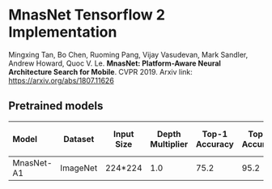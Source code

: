 # MnasNet Tensorflow 2 Implementation
Mingxing Tan, Bo Chen, Ruoming Pang, Vijay Vasudevan, Mark Sandler, Andrew Howard, Quoc V. Le.  **MnasNet: Platform-Aware Neural Architecture Search for Mobile**. CVPR 2019.
   Arxiv link: https://arxiv.org/abs/1807.11626


## Pretrained models
| Model | Dataset | Input Size | Depth Multiplier | Top-1 Accuracy | Top-5 Accuracy | Pixel 1 latency (ms) | DownLoad Link |
| :---- | ------- | ---------- | ---------------- | -------------- | -------------- | -------------------- | ------------- |
| MnasNet-A1 | ImageNet | 224*224 | 1.0 | 75.2 | 95.2 | 78ms | [Google Drive](https://drive.google.com/file/d/1tGHQC8vwrCKsMTKVTJMK-7uElYgLeR20/view?usp=sharing)
